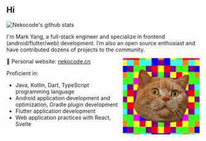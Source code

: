 ## Hi

![Nekocode's github stats](https://github-readme-stats.vercel.app/api?username=nekocode&show_icons=true&theme=dracula)

I'm Mark Yang, a full-stack engineer and specialize in frontend (android/flutter/web) development. I’m also an open source enthusiast and have contributed dozens of projects to the community.

<img align="right" alt="wired cat" src="img/avatar.gif" height="200" />

🎏 Personal website: [nekocode.cn](https://nekocode.cn)

Proficient in:

- Java, Kotlin, Dart, TypeScript programming language
- Android application development and optimization, Gradle plugin development
- Flutter application development
- Web application practices with React, Svelte

